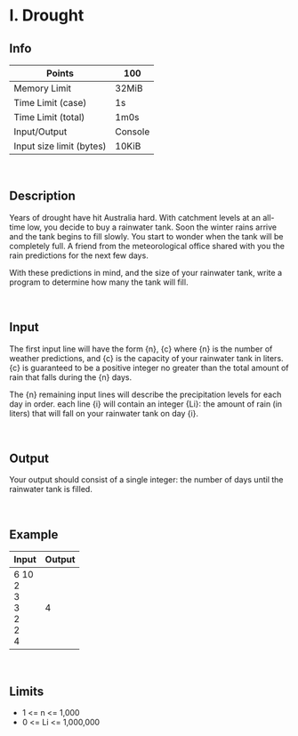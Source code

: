 # I. Drought
## Info
| Points                   | 100     |
|--------------------------|---------|
| Memory Limit             | 32MiB   |
| Time Limit (case)        | 1s      |
| Time Limit (total)       | 1m0s    |
| Input/Output             | Console |
| Input size limit (bytes) | 10KiB   |
<br>

## Description
Years of drought have hit Australia hard. With catchment levels at an all-time low, you decide to buy a rainwater tank. Soon the winter rains arrive and the tank begins to fill slowly. You start to wonder when the tank will be completely full. A friend from the meteorological office shared with you the rain predictions for the next few days.

With these predictions in mind, and the size of your rainwater tank, write a program to determine how many the tank will fill.

<br>

## Input
The first input line will have the form {n}, {c} where {n} is the number of weather predictions, and {c} is the capacity of your rainwater tank in liters. {c} is guaranteed to be a positive integer no greater than the total amount of rain that falls during the {n} days.

The {n} remaining input lines will describe the precipitation levels for each day in order. each line {i} will contain an integer {Li}: the amount of rain (in liters) that will fall on your rainwater tank on day {i}.

<br>

## Output
Your output should consist of a single integer: the number of days until the rainwater tank is filled.

<br>

## Example

| Input                                          | Output |
|------------------------------------------------|--------|
| 6 10 <br> 2 <br> 3 <br> 3 <br> 2 <br> 2 <br> 4 | 4      |
<br>

## Limits
* 1 <= n <= 1,000
* 0 <= Li <= 1,000,000